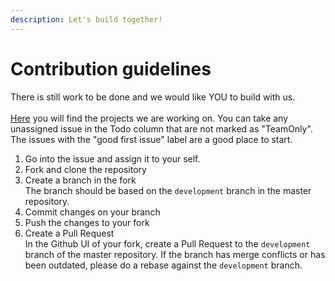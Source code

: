 ```yaml
---
description: Let's build together!
---
```


# Contribution guidelines

There is still work to be done and we would like YOU to build with us.\
\
[Here](https://github.com/orgs/Bloinx/projects) you will find the projects we are working on. You can take any unassigned issue in the Todo column that are not marked as "TeamOnly". The issues with the "good first issue" label are a good place to start.

1. Go into the issue and assign it to your self.
2. Fork and clone the repository
3. Create a branch in the fork\
   The branch should be based on the `development` branch in the master repository.&#x20;
4. Commit changes on your branch
5. Push the changes to your fork
6. Create a Pull Request\
   In the Github UI of your fork, create a Pull Request to the `development` branch of the master repository. If the branch has merge conflicts or has been outdated, please do a rebase against the `development` branch.
